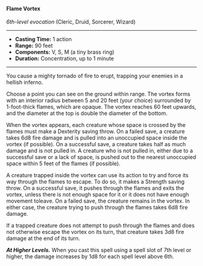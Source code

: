 #### Flame Vortex
*6th-level evocation* (Cleric, Druid, Sorcerer, Wizard)
___
- **Casting Time:** 1 action
- **Range:** 90 feet
- **Components:** V, S, M (a tiny brass ring)
- **Duration:** Concentration, up to 1 minute
---
You cause a mighty tornado of fire to erupt, trapping your enemies in a hellish inferno.

Choose a point you can see on the ground within range. The vortex forms with an interior radius between 5 and 20 feet (your choice) surrounded by 1-foot-thick flames, which are opaque. The vortex reaches 60 feet upwards, and the diameter at the top is double the diameter of the bottom.

When the vortex appears, each creature whose space is crossed by the flames must make a Dexterity saving throw. On a failed save, a creature takes 6d8 fire damage and is pulled into an unoccupied space inside the vortex (if possible). On a successful save, a creature takes half as much damage and is not pulled in. A creature who is not pulled in, either due to a successful save or a lack of space, is pushed out to the nearest unoccupied space within 5 feet of the flames (if possible).

A creature trapped inside the vortex can use its action to try and force its way through the flames to escape. To do so, it makes a Strength saving throw. On a successful save, it pushes through the flames and exits the vortex, unless there is not enough space for it or it does not have enough movement toleave. On a failed save, the creature remains in the vortex. In either case, the creature trying to push through the flames takes 6d8 fire damage.

If a trapped creature does not attempt to push through the flames and does not otherwise escape the vortex on its turn, that creature takes 3d8 fire damage at the end of its turn.

***At Higher Levels.*** When you cast this spell using a spell slot of 7th level or higher, the damage increases by 1d8 for each spell level above 6th.
